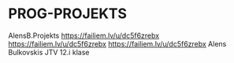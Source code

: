 # PROG-PROJEKTS
AlensB.Projekts
https://failiem.lv/u/dc5f6zrebx
https://failiem.lv/u/dc5f6zrebx
https://failiem.lv/u/dc5f6zrebx
Alens Bulkovskis JTV 12.i klase
